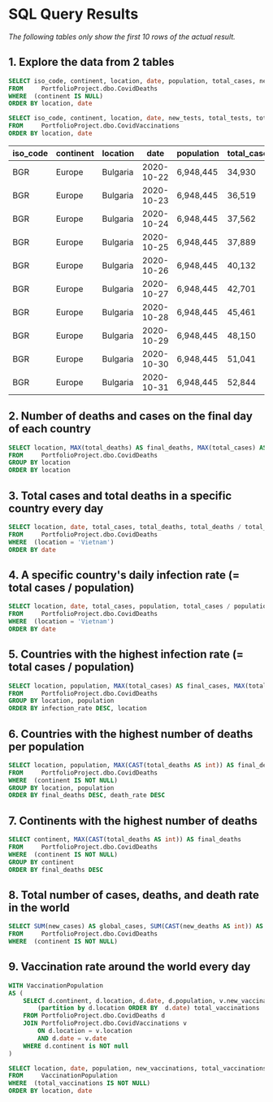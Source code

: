 # SQL Query Results
_The following tables only show the first 10 rows of the actual result._

## 1. Explore the data from 2 tables
```sql
SELECT iso_code, continent, location, date, population, total_cases, new_cases, total_deaths, new_deaths
FROM     PortfolioProject.dbo.CovidDeaths
WHERE  (continent IS NULL)
ORDER BY location, date

SELECT iso_code, continent, location, date, new_tests, total_tests, total_vaccinations, new_vaccinations
FROM     PortfolioProject.dbo.CovidVaccinations
ORDER BY location, date
```
| iso_code | continent | location | date       | population | total_cases | new_cases | total_deaths | new_deaths |
|----------|-----------|----------|------------|------------|-------------|-----------|--------------|------------|
| BGR      | Europe    | Bulgaria | 2020-10-22 | 6,948,445  | 34,930      | 1,595     | 1,064        | 16         |
| BGR      | Europe    | Bulgaria | 2020-10-23 | 6,948,445  | 36,519      | 1,589     | 1,077        | 13         |
| BGR      | Europe    | Bulgaria | 2020-10-24 | 6,948,445  | 37,562      | 1,043     | 1,084        | 7          |
| BGR      | Europe    | Bulgaria | 2020-10-25 | 6,948,445  | 37,889      | 327       | 1,094        | 10         |
| BGR      | Europe    | Bulgaria | 2020-10-26 | 6,948,445  | 40,132      | 2,243     | 1,136        | 42         |
| BGR      | Europe    | Bulgaria | 2020-10-27 | 6,948,445  | 42,701      | 2,569     | 1,161        | 25         |
| BGR      | Europe    | Bulgaria | 2020-10-28 | 6,948,445  | 45,461      | 2,760     | 1,197        | 36         |
| BGR      | Europe    | Bulgaria | 2020-10-29 | 6,948,445  | 48,150      | 2,689     | 1,225        | 28         |
| BGR      | Europe    | Bulgaria | 2020-10-30 | 6,948,445  | 51,041      | 2,891     | 1,254        | 29         |
| BGR      | Europe    | Bulgaria | 2020-10-31 | 6,948,445  | 52,844      | 1,803     | 1,279        | 25         |




## 2. Number of deaths and cases on the final day of each country
```sql
SELECT location, MAX(total_deaths) AS final_deaths, MAX(total_cases) AS final_cases, MAX(total_deaths) / MAX(total_cases) * 100 AS final_death_rate
FROM     PortfolioProject.dbo.CovidDeaths
GROUP BY location
ORDER BY location
```


## 3. Total cases and total deaths in a specific country every day
```sql
SELECT location, date, total_cases, total_deaths, total_deaths / total_cases * 100 AS death_rate
FROM     PortfolioProject.dbo.CovidDeaths
WHERE  (location = 'Vietnam')
ORDER BY date
```

## 4.  A specific country's daily infection rate (= total cases / population)
```sql
SELECT location, date, total_cases, population, total_cases / population * 100 AS infection_rate
FROM     PortfolioProject.dbo.CovidDeaths
WHERE  (location = 'Vietnam')
ORDER BY date
```

## 5. Countries with the highest infection rate (= total cases / population)
```sql
SELECT location, population, MAX(total_cases) AS final_cases, MAX(total_cases) / population * 100 AS infection_rate
FROM     PortfolioProject.dbo.CovidDeaths
GROUP BY location, population
ORDER BY infection_rate DESC, location
```
	
## 6. Countries with the highest number of deaths per population
```sql
SELECT location, population, MAX(CAST(total_deaths AS int)) AS final_deaths, MAX(total_deaths) / population * 100 AS death_rate
FROM     PortfolioProject.dbo.CovidDeaths
WHERE  (continent IS NOT NULL)
GROUP BY location, population
ORDER BY final_deaths DESC, death_rate DESC
```
	
## 7. Continents with the highest number of deaths
```sql
SELECT continent, MAX(CAST(total_deaths AS int)) AS final_deaths
FROM     PortfolioProject.dbo.CovidDeaths
WHERE  (continent IS NOT NULL)
GROUP BY continent
ORDER BY final_deaths DESC
```
	
## 8. Total number of cases, deaths, and death rate in the world
```sql
SELECT SUM(new_cases) AS global_cases, SUM(CAST(new_deaths AS int)) AS global_deaths, SUM(CAST(new_deaths AS int)) / SUM(new_cases) * 100 AS global_death_rate
FROM     PortfolioProject.dbo.CovidDeaths
WHERE  (continent IS NOT NULL)
```
	
## 9. Vaccination rate around the world every day
```sql
WITH VaccinationPopulation
AS (
	SELECT d.continent, d.location, d.date, d.population, v.new_vaccinations, sum(CONVERT(int, new_vaccinations)) OVER 
		(partition by d.location ORDER BY  d.date) total_vaccinations
	FROM PortfolioProject.dbo.CovidDeaths d
	JOIN PortfolioProject.dbo.CovidVaccinations v 
		ON d.location = v.location
		AND d.date = v.date
	WHERE d.continent is NOT null
)

SELECT location, date, population, new_vaccinations, total_vaccinations, total_vaccinations / population * 100 AS vaccination_rate
FROM     VaccinationPopulation
WHERE  (total_vaccinations IS NOT NULL)
ORDER BY location, date
```
